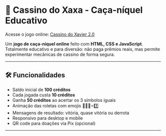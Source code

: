 # 🎰 Cassino do Xaxa - Caça-níquel Educativo

Acesse o jogo online: [Cassino do Xavier 2.0](https://lucaxaviers.github.io/cassino-2.0/)

Um **jogo de caça-níquel online** feito com **HTML, CSS e JavaScript**.  
Totalmente educativo e para diversão: não paga prêmios reais, mas permite experimentar mecânicas de cassino de forma segura.

---

## 🛠 Funcionalidades

- Saldo inicial de **100 créditos**  
- Cada jogada custa **10 créditos**  
- Ganha **50 créditos** ao acertar os 3 símbolos iguais  
- Animação das roletas com emojis 🍒🍋🍉⭐7️⃣  
- Mensagens de resultado: vitória, quase vitória ou derrota  
- Responsivo para desktop e mobile  
- QR code para doações via Pix (opcional)  

---
